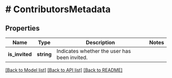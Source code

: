 # # ContributorsMetadata

## Properties

Name | Type | Description | Notes
------------ | ------------- | ------------- | -------------
**is_invited** | **string** | Indicates whether the user has been invited. |

[[Back to Model list]](../../README.md#models) [[Back to API list]](../../README.md#endpoints) [[Back to README]](../../README.md)
